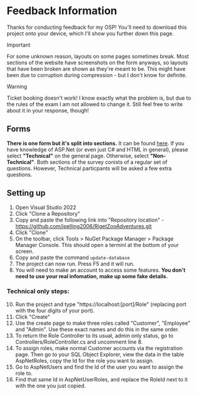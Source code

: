 # Feedback Information
Thanks for conducting feedback for my OSP!
You'll need to download this project onto your device, which I'll show you further down this page.

> [!Important]
> For some unknown reason, layouts on some pages sometimes break. Most sections of the website have screenshots on the form anyways, so layouts that have been broken are shown as they're meant to be.
> This might have been due to corruption during compression - but I don't know for definite.

> [!Warning]
> Ticket booking doesn't work! I know exactly what the problem is, but due to the rules of the exam I am not allowed to change it. Still feel free to write about it in your response, though!

## Forms
**There is one form but it's split into sections.** It can be found [here](https://forms.gle/WkTgyGcy69J5R76m8).
If you have knowledge of ASP.Net (or even just C# and HTML in general), please select **"Technical"** on the general page. Otherwise, select **"Non-Technical"**.
Both sections of the survey conists of a regular set of questions. However, Technical particpants will be asked a few extra questions.

## Setting up
1. Open Visual Studio 2022
2. Click "Clone a Repository"
3. Copy and paste the following link into "Repository location" -
   https://github.com/jpelling2006/RigetZooAdventures.git
5. Click "Clone"
6. On the toolbar, click Tools > NuGet Package Manager > Package Manager Console. This should open a terminl at the bottom of your screen.
7. Copy and paste the command ```update-database```
8. The project can now run. Press F5 and it will run.
9. You will need to make an account to access some features. **You don't need to use your real infomation, make up some fake details.**

### Technical only steps:
10. Run the project and type "https://localhost:[port]/Role" (replacing port with the four digits of your port).
11. Click "Create"
12. Use the create page to make three roles called "Customer", "Employee" and "Admin". Use these exact names and do this in the same order.
13. To return the Role Controller to its usual, admin only status, go to Controllers/RoleController.cs and uncomment line 8.
14. To assign roles, make normal Customer accounts via the registration page. Then go to your SQL Object Explorer, view the data in the table AspNetRoles, copy the Id for the role you want to assign.
15. Go to AspNetUsers and find the Id of the user you want to assign the role to.
16. Find that same Id in AspNetUserRoles, and replace the RoleId next to it with the one you just copied.
